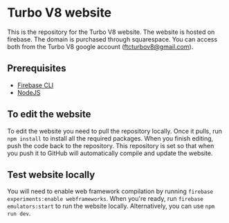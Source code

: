 # Turbo V8 website
This is the repository for the Turbo V8 website. The website is hosted on firebase. The domain is purchased through squarespace. You can access both from the Turbo V8 google account (ftcturbov8@gmail.com).

## Prerequisites

* [Firebase CLI](https://firebase.google.com/docs/cli)
* [NodeJS](https://nodejs.org/en/learn/getting-started/how-to-install-nodejs)

## To edit the website

To edit the website you need to pull the repository locally. Once it pulls, run `npm install` to install all the required packages. When you finish editing, push the code back to the repository. This repository is set so that when you push it to GitHub will automatically compile and update the website.

## Test website locally

You will need to enable web framework compilation by running `firebase experiments:enable webframeworks`. When you're ready, run `firebase emulators:start` to run the website locally. Alternatively, you can use `npm run dev`.